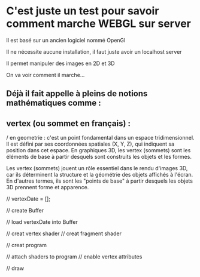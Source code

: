 # C'est juste un test pour savoir comment marche WEBGL sur server 


Il est basé sur un ancien logiciel nommé OpenGl 


Il ne nécessite aucune installation, il faut juste avoir un localhost server 


Il permet manipuler des images en 2D et 3D 

On va voir comment il marche...


 ## Déjà il fait appelle à pleins de notions mathématiques comme : 

## vertex (ou sommet en français) :

/ en geometrie : c'est un point fondamental dans un espace tridimensionnel. Il est défini par ses coordonnées spatiales (X, Y, Z), qui indiquent sa position dans cet espace. En graphiques 3D, les vertex (sommets) sont les éléments de base à partir desquels sont construits les objets et les formes. 

Les vertex (sommets) jouent un rôle essentiel dans le rendu d'images 3D, car ils déterminent la structure et la géométrie des objets affichés à l'écran. En d'autres termes, ils sont les "points de base" à partir desquels les objets 3D prennent forme et apparence.

// vertexDate = [];

// create Buffer

// load vertexDate into Buffer

// creat vertex shader 
// creat fragment shader

// creat program

// attach shaders to program
// enable vertex attributes

// draw